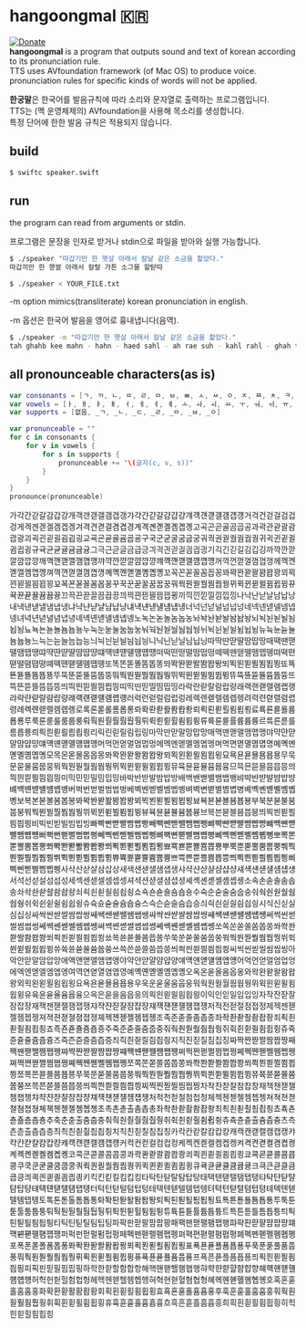 # hangoongmal 🇰🇷
[![Donate](https://img.shields.io/badge/Donate-PayPal-green.svg)](https://www.paypal.com/myaccount/transfer/homepage/external/profile?flowContextData=LLzCi2DBh7qKd13L_cHYkNK1YQYWPjig9zW4bnb04w42So2WPCQPhv46FTWLDzDkxmluVaQuSLbS7ITliyxqZwIBso4h-Zy4uwDJYDoUAuHT9KlBptsNfEFV9hT5oCr335XAKV32L6o9o_UdvUsaSBxE1B_mxQIGwRLVMNTbxyepR6KjHRFbhZkR6ixYRqfo23_-jWJqNMA7yrECpEnYE5XWfJq0KwpYtQVGr-jx2iiSmYKAxEnRii4EI4Rrzy3PaZOVVFlse0SielTz16rnmB3ve8w5mUCobjrNLpaVm3di2B9f8sdpPZZ_asbK6EYgQBxuFfzLQE4CmyCuzEupg1zsuBmrFWD-LvpOAou8aX9wOYShSPC_kjhD_vV0FjGbLCJvYi_bFOvhsRG2)  
**hangoongmal** is a program that outputs sound and text of korean according to its pronunciation rule.  
TTS uses AVfoundation framework (of Mac OS) to produce voice.  
pronunciation rules for specific kinds of words will not be applied.

**한궁말**은 한국어를 발음규칙에 따라 소리와 문자열로 출력하는 프로그램입니다.  
TTS는 (맥 운영체제의) AVfoundation을 사용해 목소리를 생성합니다.  
특정 단어에 한한 발음 규칙은 적용되지 않습니다.

## build
````bash
$ swiftc speaker.swift
````

## run
the program can read from arguments or stdin.

프로그램은 문장을 인자로 받거나 stdin으로 파일을 받아와 실행 가능합니다.

````bash
$ ./speaker "따갑기만 한 햇살 아래서 칼날 같은 소금을 핥았다."
따갑끼만 한 핻쌀 아래서 칼랄 가튼 소그믈 할탇따
````  
````bash
$ ./speaker < YOUR_FILE.txt
````
-m option mimics(transliterate) korean pronunciation in english.  

-m 옵션은 한국어 발음을 영어로 흉내냅니다(음역).
````bash
$ ./speaker -m "따갑기만 한 햇살 아래서 칼날 같은 소금을 핥았다."
tah ghahb kee mahn - hahn - haed sahl - ah rae suh - kahl rahl - ghah twoon - so ghwoo mwool - hahl tahd tah
````  

## all pronounceable characters(as is)
````swift
var consonants = [ㄱ, ㄲ, ㄴ, ㄸ, ㄹ, ㅁ, ㅂ, ㅃ, ㅅ, ㅆ, ㅇ, ㅈ, ㅉ, ㅊ, ㅋ, ㅌ, ㅍ, ㅎ]
var vowels = [ㅏ, ㅐ, ㅑ, ㅒ, ㅓ, ㅔ, ㅕ, ㅖ, ㅗ, ㅘ, ㅚ, ㅛ, ㅜ, ㅝ, ㅟ, ㅠ, ㅡ, ㅢ, ㅣ]
var supports = [없음, _ㄱ, _ㄴ, _ㄷ, _ㄹ, _ㅁ, _ㅂ, _ㅇ]

var pronunceable = ""
for c in consonants {
    for v in vowels {
        for s in supports {
            pronunceable += "\(글자(c, v, s))"
        }
    }
}
pronounce(pronunceable)
````

가각간갇갈감갑강개객갠갣갤갬갭갱갸갹갼갿걀걈걉걍걔걕걘걛걜걤걥걩거걱건걷걸검겁겅게겍겐겓겔겜겝겡겨격견겯결겸겹경계곅곈곋곌곔곕곙고곡곤곧골곰곱공과곽관괃괄괌괍광괴괵괸괻괼굄굅굉교굑굔굗굘굠굡굥구국군굳굴굼굽궁궈궉권궏궐궘궙궝귀귁귄귇귈귐귑귕규귝균귣귤귬귭귱그극근귿글금급긍긔긕긘긛긜긤긥긩기긱긴긷길김깁깅까깍깐깓깔깜깝깡깨깩깬깯깰깸깹깽꺄꺅꺈꺋꺌꺔꺕꺙꺠꺡꺤꺧꺨꺰꺱꺵꺼꺽껀껃껄껌껍껑께껙껜껟껠껨껩껭껴껵껸껻껼꼄꼅꼉꼐꼑꼔꼗꼘꼠꼡꼥꼬꼭꼰꼳꼴꼼꼽꽁꽈꽉꽌꽏꽐꽘꽙꽝꾀꾁꾄꾇꾈꾐꾑꾕꾜꾝꾠꾣꾤꾬꾭꾱꾸꾹꾼꾿꿀꿈꿉꿍꿔꿕꿘꿛꿜꿤꿥꿩뀌뀍뀐뀓뀔뀜뀝뀡뀨뀩뀬뀯뀰뀸뀹뀽끄끅끈끋끌끔끕끙끠끡끤끧끨끰끱끵끼끽낀낃낄낌낍낑나낙난낟날남납낭내낵낸낻낼냄냅냉냐냑냔냗냘냠냡냥냬냭냰냳냴냼냽넁너넉넌넏널넘넙넝네넥넨넫넬넴넵넹녀녁년녇녈념녑녕녜녝녠녣녤녬녭녱노녹논녿놀놈놉농놔놕놘놛놜놤놥놩뇌뇍뇐뇓뇔뇜뇝뇡뇨뇩뇬뇯뇰뇸뇹뇽누눅눈눋눌눔눕눙눠눡눤눧눨눰눱눵뉘뉙뉜뉟뉠뉨뉩뉭뉴뉵뉸뉻뉼늄늅늉느늑는늗늘늠늡능늬늭늰늳늴늼늽닁니닉닌닏닐님닙닝따딱딴딷딸땀땁땅때땍땐땓땔땜땝땡땨땩땬땯땰땸땹땽떄떅떈떋떌떔떕떙떠떡떤떧떨떰떱떵떼떽뗀뗃뗄뗌뗍뗑뗘뗙뗜뗟뗠뗨뗩뗭뗴뗵뗸뗻뗼똄똅똉또똑똔똗똘똠똡똥똬똭똰똳똴똼똽뙁뙤뙥뙨뙫뙬뙴뙵뙹뚀뚁뚄뚇뚈뚐뚑뚕뚜뚝뚠뚣뚤뚬뚭뚱뚸뚹뚼뚿뛀뛈뛉뛍뛰뛱뛴뛷뛸뜀뜁뜅뜌뜍뜐뜓뜔뜜뜝뜡뜨뜩뜬뜯뜰뜸뜹뜽띄띅띈띋띌띔띕띙띠띡띤띧띨띰띱띵라락란랃랄람랍랑래랙랜랟랠램랩랭랴략랸랻랼럄럅량럐럑럔럗럘럠럡럥러럭런럳럴럼럽렁레렉렌렏렐렘렙렝려력련렫렬렴렵령례롁롄롇롈롐롑롕로록론롣롤롬롭롱롸롹롼롿뢀뢈뢉뢍뢰뢱뢴뢷뢸룀룁룅료룍룐룓룔룜룝룡루룩룬룯룰룸룹룽뤄뤅뤈뤋뤌뤔뤕뤙뤼뤽륀륃륄륌륍륑류륙륜륟률륨륩륭르륵른륻를름릅릉릐릑릔릗릘릠릡릥리릭린릳릴림립링마막만맏말맘맙망매맥맨맫맬맴맵맹먀먁먄먇먈먐먑먕먜먝먠먣먤먬먭먱머먹먼먿멀멈멉멍메멕멘멛멜멤멥멩며멱면멷멸몀몁명몌몍몐몓몔몜몝몡모목몬몯몰몸몹몽뫄뫅뫈뫋뫌뫔뫕뫙뫼뫽묀묃묄묌묍묑묘묙묜묟묠묨묩묭무묵문묻물뭄뭅뭉뭐뭑뭔뭗뭘뭠뭡뭥뮈뮉뮌뮏뮐뮘뮙뮝뮤뮥뮨뮫뮬뮴뮵뮹므믁믄믇믈믐믑믕믜믝믠믣믤믬믭믱미믹민믿밀밈밉밍바박반받발밤밥방배백밴밷밸뱀뱁뱅뱌뱍뱐뱓뱔뱜뱝뱡뱨뱩뱬뱯뱰뱸뱹뱽버벅번벋벌범법벙베벡벤벧벨벰벱벵벼벽변볃별볌볍병볘볙볜볟볠볨볩볭보복본볻볼봄봅봉봐봑봔봗봘봠봡봥뵈뵉뵌뵏뵐뵘뵙뵝뵤뵥뵨뵫뵬뵴뵵뵹부북분붇불붐붑붕붜붝붠붣붤붬붭붱뷔뷕뷘뷛뷜뷤뷥뷩뷰뷱뷴뷷뷸븀븁븅브븍븐븓블븜븝븡븨븩븬븯븰븸븹븽비빅빈빋빌빔빕빙빠빡빤빧빨빰빱빵빼빽뺀뺃뺄뺌뺍뺑뺘뺙뺜뺟뺠뺨뺩뺭뺴뺵뺸뺻뺼뻄뻅뻉뻐뻑뻔뻗뻘뻠뻡뻥뻬뻭뻰뻳뻴뻼뻽뼁뼈뼉뼌뼏뼐뼘뼙뼝뼤뼥뼨뼫뼬뼴뼵뼹뽀뽁뽄뽇뽈뽐뽑뽕뽜뽝뽠뽣뽤뽬뽭뽱뾔뾕뾘뾛뾜뾤뾥뾩뾰뾱뾴뾷뾸뿀뿁뿅뿌뿍뿐뿓뿔뿜뿝뿡뿨뿩뿬뿯뿰뿸뿹뿽쀠쀡쀤쀧쀨쀰쀱쀵쀼쀽쁀쁃쁄쁌쁍쁑쁘쁙쁜쁟쁠쁨쁩쁭쁴쁵쁸쁻쁼삄삅삉삐삑삔삗삘삠삡삥사삭산삳살삼삽상새색샌샏샐샘샙생샤샥샨샫샬샴샵샹섀섁섄섇섈섐섑섕서석선섣설섬섭성세섹센섿셀셈셉셍셔셕션셛셜셤셥셩셰셱셴셷셸솀솁솅소속손솓솔솜솝송솨솩솬솯솰솸솹솽쇠쇡쇤쇧쇨쇰쇱쇵쇼쇽숀숃숄숌숍숑수숙순숟술숨숩숭숴숵숸숻숼쉄쉅쉉쉬쉭쉰쉳쉴쉼쉽슁슈슉슌슏슐슘슙슝스슥슨슫슬슴습승싀싁싄싇싈싐싑싕시식신싣실심십싱싸싹싼싿쌀쌈쌉쌍쌔쌕쌘쌛쌜쌤쌥쌩쌰쌱쌴쌷쌸썀썁썅썌썍썐썓썔썜썝썡써썩썬썯썰썸썹썽쎄쎅쎈쎋쎌쎔쎕쎙쎠쎡쎤쎧쎨쎰쎱쎵쎼쎽쏀쏃쏄쏌쏍쏑쏘쏙쏜쏟쏠쏨쏩쏭쏴쏵쏸쏻쏼쐄쐅쐉쐬쐭쐰쐳쐴쐼쐽쑁쑈쑉쑌쑏쑐쑘쑙쑝쑤쑥쑨쑫쑬쑴쑵쑹쒀쒁쒄쒇쒈쒐쒑쒕쒸쒹쒼쒿쓀쓈쓉쓍쓔쓕쓘쓛쓜쓤쓥쓩쓰쓱쓴쓷쓸씀씁씅씌씍씐씓씔씜씝씡씨씩씬씯씰씸씹씽아악안앋알암압앙애액앤앧앨앰앱앵야약얀얃얄얌얍양얘얙얜얟얠얨얩얭어억언얻얼엄업엉에엑엔엗엘엠엡엥여역연엳열염엽영예옉옌옏옐옘옙옝오옥온옫올옴옵옹와왁완왇왈왐왑왕외왹왼왿욀욈욉욍요욕욘욛욜욤욥용우욱운욷울움웁웅워웍원웓월웜웝웡위윅윈윋윌윔윕윙유육윤윧율윰윱융으윽은읃을음읍응의읙읜읟읠읨읩읭이익인읻일임입잉자작잔잗잘잠잡장재잭잰잳잴잼잽쟁쟈쟉쟌쟏쟐쟘쟙쟝쟤쟥쟨쟫쟬쟴쟵쟹저적전젇절점접정제젝젠젣젤젬젭젱져젹젼젿졀졈졉졍졔졕졘졛졜졤졥졩조족존졷졸좀좁종좌좍좐좓좔좜좝좡죄죅죈죋죌죔죕죙죠죡죤죧죨죰죱죵주죽준줃줄줌줍중줘줙줜줟줠줨줩줭쥐쥑쥔쥗쥘쥠쥡쥥쥬쥭쥰쥳쥴쥼쥽즁즈즉즌즏즐즘즙증즤즥즨즫즬즴즵즹지직진짇질짐집징짜짝짠짣짤짬짭짱째짹짼짿쨀쨈쨉쨍쨔쨕쨘쨛쨜쨤쨥쨩쨰쨱쨴쨷쨸쩀쩁쩅쩌쩍쩐쩓쩔쩜쩝쩡쩨쩩쩬쩯쩰쩸쩹쩽쪄쪅쪈쪋쪌쪔쪕쪙쪠쪡쪤쪧쪨쪰쪱쪵쪼쪽쫀쫃쫄쫌쫍쫑쫘쫙쫜쫟쫠쫨쫩쫭쬐쬑쬔쬗쬘쬠쬡쬥쬬쬭쬰쬳쬴쬼쬽쭁쭈쭉쭌쭏쭐쭘쭙쭝쭤쭥쭨쭫쭬쭴쭵쭹쮜쮝쮠쮣쮤쮬쮭쮱쮸쮹쮼쮿쯀쯈쯉쯍쯔쯕쯘쯛쯜쯤쯥쯩쯰쯱쯴쯷쯸찀찁찅찌찍찐찓찔찜찝찡차착찬찯찰참찹창채책챈챋챌챔챕챙챠챡챤챧챨챰챱챵챼챽첀첃첄첌첍첑처척천첟철첨첩청체첵첸첻첼쳄쳅쳉쳐쳑쳔쳗쳘쳠쳡쳥쳬쳭쳰쳳쳴쳼쳽촁초촉촌촏촐촘촙총촤촥촨촫촬촴촵촹최쵝쵠쵣쵤쵬쵭쵱쵸쵹쵼쵿춀춈춉춍추축춘춛출춤춥충춰춱춴춷춸췀췁췅취췩췬췯췰췸췹췽츄츅츈츋츌츔츕츙츠측츤츧츨츰츱층츼츽칀칃칄칌칍칑치칙친칟칠침칩칭카칵칸칻칼캄캅캉캐캑캔캗캘캠캡캥캬캭캰캳캴캼캽컁컈컉컌컏컐컘컙컝커컥컨컫컬컴컵컹케켁켄켇켈켐켑켕켜켝켠켣켤켬켭켱켸켹켼켿콀콈콉콍코콕콘콛콜콤콥콩콰콱콴콷콸쾀쾁쾅쾨쾩쾬쾯쾰쾸쾹쾽쿄쿅쿈쿋쿌쿔쿕쿙쿠쿡쿤쿧쿨쿰쿱쿵쿼쿽퀀퀃퀄퀌퀍퀑퀴퀵퀸퀻퀼큄큅큉큐큑큔큗큘큠큡큥크큭큰큳클큼큽킁킈킉킌킏킐킘킙킝키킥킨킫킬킴킵킹타탁탄탇탈탐탑탕태택탠탣탤탬탭탱탸탹탼탿턀턈턉턍턔턕턘턛턜턤턥턩터턱턴턷털텀텁텅테텍텐텓텔템텝텡텨텩텬텯텰텸텹텽톄톅톈톋톌톔톕톙토톡톤톧톨톰톱통톼톽퇀퇃퇄퇌퇍퇑퇴퇵퇸퇻퇼툄툅툉툐툑툔툗툘툠툡툥투툭툰툳툴툼툽퉁퉈퉉퉌퉏퉐퉘퉙퉝튀튁튄튇튈튐튑튕튜튝튠튣튤튬튭튱트특튼튿틀틈틉틍틔틕틘틛틜틤틥틩티틱틴틷틸팀팁팅파팍판팓팔팜팝팡패팩팬팯팰팸팹팽퍄퍅퍈퍋퍌퍔퍕퍙퍠퍡퍤퍧퍨퍰퍱퍵퍼퍽펀펃펄펌펍펑페펙펜펟펠펨펩펭펴펵편펻펼폄폅평폐폑폔폗폘폠폡폥포폭폰폳폴폼폽퐁퐈퐉퐌퐏퐐퐘퐙퐝푀푁푄푇푈푐푑푕표푝푠푣푤푬푭푱푸푹푼푿풀품풉풍풔풕풘풛풜풤풥풩퓌퓍퓐퓓퓔퓜퓝퓡퓨퓩퓬퓯퓰퓸퓹퓽프픅픈픋플픔픕픙픠픡픤픧픨픰픱픵피픽핀핃필핌핍핑하학한핟할함합항해핵핸핻핼햄햅행햐햑햔햗햘햠햡향햬햭햰햳햴햼햽헁허헉헌헏헐험헙헝헤헥헨헫헬헴헵헹혀혁현혇혈혐협형혜혝혠혣혤혬혭혱호혹혼혿홀홈홉홍화확환홛활홤홥황회획횐횓횔횜횝횡효횩횬횯횰횸횹횽후훅훈훋훌훔훕훙훠훡훤훧훨훰훱훵휘휙휜휟휠휨휩휭휴휵휸휻휼흄흅흉흐흑흔흗흘흠흡흥희흭흰흳흴흼흽힁히힉힌힏힐힘힙힝
